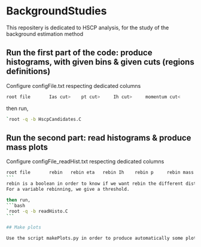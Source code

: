 # BackgroundStudies

This repositery is dedicated to HSCP analysis, for the study of the background estimation method

## Run the first part of the code: produce histograms, with given bins & given cuts (regions definitions)

Configure configFile.txt respecting dedicated columns
```bash
root file       Ias cut>    pt cut>     Ih cut>     momentum cut<       eta num. of bins    Ih num. of bins       p num. of bins      mass num. of bins     invIso  invMET 
```
then run,
```bash
`root -q -b HscpCandidates.C
```

## Run the second part: read histograms & produce mass plots 

Configure configFile_readHist.txt respecting dedicated columns
````bash
root file       rebin   rebin eta   rebin Ih    rebin p     rebin mass  variable bins mass      variable bins p     threshold mass      threshold p
```
rebin is a boolean in order to know if we want rebin the different distributions. Then we give the values of rebinning.
For a variable rebinning, we give a threshold.

then run,
```bash
`root -q -b readHisto.C
```

## Make plots

Use the script makePlots.py in order to produce automatically some plots

